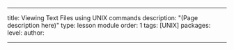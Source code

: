 ---

title: Viewing Text Files using UNIX commands
description: "(Page description here)"
type: lesson module
order: 1
tags: [UNIX]
packages: 
level: 
author: 

---